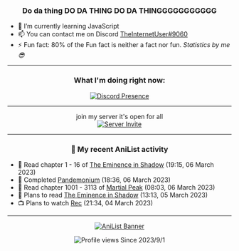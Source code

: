<div align="center">

### Do da thing DO DA THING DO DA THINGGGGGGGGGGG
</div>

- 🌱 I’m currently learning JavaScript
- 📫 You can contact me on Discord [TheInternetUser#9060](https://discord.com/users/534117072796385300)
- ⚡ Fun fact: 80% of the Fun fact is neither a fact nor fun. _Statistics by me 😎_
<hr>

<div align="center">

### What I'm doing right now:
[![Discord Presence](https://lanyard.cnrad.dev/api/534117072796385300)](https://discord.com/users/534117072796385300)
<hr>

join my server it's open for all <br>
[![Server Invite](https://invidget.switchblade.xyz/bfYgVHxrSs)](https://discord.gg/bfYgVHxrSs)

<hr>
  
### 🌸 My recent AniList activity

</div>

<!-- ANILIST_ACTIVITY:start -->

-   📖 Read chapter 1 - 16 of [The Eminence in Shadow](https://anilist.co/manga/106758) (19:15, 06 March 2023)
-   📖 Completed [Pandemonium](https://anilist.co/manga/87334) (18:36, 06 March 2023)
-   📖 Read chapter 1001 - 3113 of [Martial Peak](https://anilist.co/manga/104494) (08:03, 06 March 2023)
-   📖 Plans to read [The Eminence in Shadow](https://anilist.co/manga/106758) (13:13, 05 March 2023)
-   📺 Plans to watch [Rec](https://anilist.co/anime/710) (21:34, 04 March 2023)

<!-- ANILIST_ACTIVITY:end -->
<hr>

<div align="center">

[![AniList Banner](https://img.anili.st/User/929966)](https://anilist.co/user/TheInternetUser)

![Profile views](https://gpvc.arturio.dev/TheInternetUse7) Since 2023/9/1

</div>
